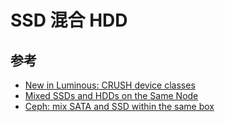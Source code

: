 # SSD 混合 HDD

## 参考

* [New in Luminous: CRUSH device classes](https://ceph.com/community/new-luminous-crush-device-classes/)
* [Mixed SSDs and HDDs on the Same Node](https://www.suse.com/documentation/ses-4/book_storage_admin/data/op_mixed_ssd_hdd.html)
* [Ceph: mix SATA and SSD within the same box](http://www.sebastien-han.fr/blog/2014/08/25/ceph-mix-sata-and-ssd-within-the-same-box/)